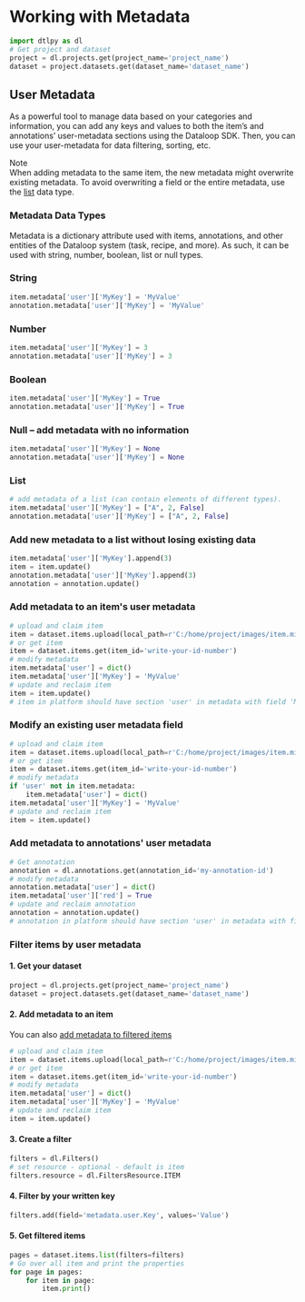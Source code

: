 # Working with Metadata  

```python
import dtlpy as dl
# Get project and dataset
project = dl.projects.get(project_name='project_name')
dataset = project.datasets.get(dataset_name='dataset_name')
```
## User Metadata  
As a powerful tool to manage data based on your categories and information, you can add any keys and values to both the item’s and annotations’ user-metadata sections using the Dataloop SDK. Then, you can use your user-metadata for data filtering, sorting, etc.  
  
Note  
When adding metadata to the same item, the new metadata might overwrite existing metadata. To avoid overwriting a field or the entire metadata, use the [list](#list) data type.  
  
### Metadata Data Types  
Metadata is a dictionary attribute used with items, annotations, and other entities of the Dataloop system (task, recipe, and more). As such, it can be used with string, number, boolean, list or null types.  
### String  

```python
item.metadata['user']['MyKey'] = 'MyValue'
annotation.metadata['user']['MyKey'] = 'MyValue'
```
### Number  

```python
item.metadata['user']['MyKey'] = 3
annotation.metadata['user']['MyKey'] = 3
```
### Boolean  

```python
item.metadata['user']['MyKey'] = True
annotation.metadata['user']['MyKey'] = True
```
### Null – add metadata with no information  

```python
item.metadata['user']['MyKey'] = None
annotation.metadata['user']['MyKey'] = None
```
### List  

```python
# add metadata of a list (can contain elements of different types).
item.metadata['user']['MyKey'] = ["A", 2, False]
annotation.metadata['user']['MyKey'] = ["A", 2, False]
```
### Add new metadata to a list without losing existing data  

```python
item.metadata['user']['MyKey'].append(3)
item = item.update()
annotation.metadata['user']['MyKey'].append(3)
annotation = annotation.update()
```
### Add metadata to an item's user metadata  

```python
# upload and claim item
item = dataset.items.upload(local_path=r'C:/home/project/images/item.mimetype')
# or get item
item = dataset.items.get(item_id='write-your-id-number')
# modify metadata
item.metadata['user'] = dict()
item.metadata['user']['MyKey'] = 'MyValue'
# update and reclaim item
item = item.update()
# item in platform should have section 'user' in metadata with field 'MyKey' and value 'MyValue'
```
  
### Modify an existing user metadata field  

```python
# upload and claim item
item = dataset.items.upload(local_path=r'C:/home/project/images/item.mimetype')
# or get item
item = dataset.items.get(item_id='write-your-id-number')
# modify metadata
if 'user' not in item.metadata:
    item.metadata['user'] = dict()
item.metadata['user']['MyKey'] = 'MyValue'
# update and reclaim item
item = item.update()
```
### Add metadata to annotations' user metadata  

```python
# Get annotation
annotation = dl.annotations.get(annotation_id='my-annotation-id')
# modify metadata
annotation.metadata['user'] = dict()
item.metadata['user']['red'] = True
# update and reclaim annotation
annotation = annotation.update()
# annotation in platform should have section 'user' in metadata with field 'red' and value True
```
### Filter items by user metadata  
#### 1. Get your dataset  

```python
project = dl.projects.get(project_name='project_name')
dataset = project.datasets.get(dataset_name='dataset_name')
```
#### 2. Add metadata to an item  
You can also <a href="https://github.com/dataloop-ai/dtlpy-documentation/blob/main/tutorials/data_management/sort_and_filter/item_level/chapter.md" target="_blank">add metadata to filtered items</a>  

```python
# upload and claim item
item = dataset.items.upload(local_path=r'C:/home/project/images/item.mimetype')
# or get item
item = dataset.items.get(item_id='write-your-id-number')
# modify metadata
item.metadata['user'] = dict()
item.metadata['user']['MyKey'] = 'MyValue'
# update and reclaim item
item = item.update()
```
#### 3. Create a filter  

```python
filters = dl.Filters()
# set resource - optional - default is item
filters.resource = dl.FiltersResource.ITEM
```
#### 4. Filter by your written key  

```python
filters.add(field='metadata.user.Key', values='Value')
```
#### 5. Get filtered items  

```python
pages = dataset.items.list(filters=filters)
# Go over all item and print the properties
for page in pages:
    for item in page:
        item.print()
```
